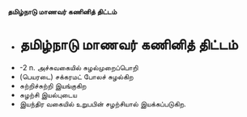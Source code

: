 **தமிழ்நாடு மாணவர் கணினித் திட்டம்**
- # தமிழ்நாடு மாணவர் கணினித் திட்டம்
- -2 n. அச்சுவகையில் சுழல்முறைப்பொறி
- (பெயரடை) சக்கரமட் போலச் சுழல்கிற
- சுற்றிச்சுற்றி இயங்குகிற
- சுழற்சி இயல்புடைய
- இயந்திர வகையில் உறுபபின் சழற்சியால் இயக்கப்படுகிற.

